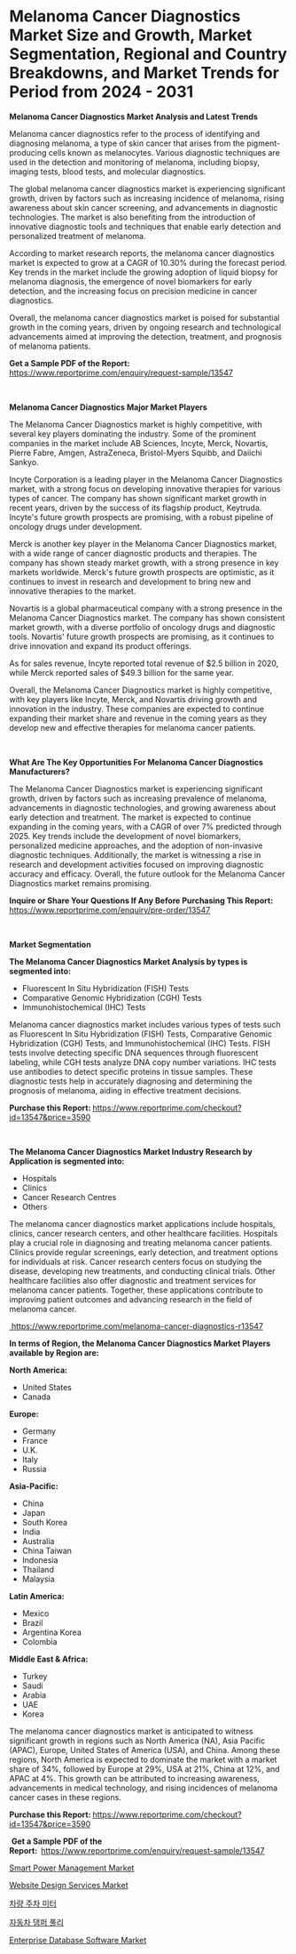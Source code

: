 <p><h1>Melanoma Cancer Diagnostics Market Size and Growth, Market Segmentation, Regional and Country Breakdowns, and Market Trends for Period from 2024 -  2031</h1></p><p><strong>Melanoma Cancer Diagnostics Market Analysis and Latest Trends</strong></p>
<p><p>Melanoma cancer diagnostics refer to the process of identifying and diagnosing melanoma, a type of skin cancer that arises from the pigment-producing cells known as melanocytes. Various diagnostic techniques are used in the detection and monitoring of melanoma, including biopsy, imaging tests, blood tests, and molecular diagnostics.</p><p>The global melanoma cancer diagnostics market is experiencing significant growth, driven by factors such as increasing incidence of melanoma, rising awareness about skin cancer screening, and advancements in diagnostic technologies. The market is also benefiting from the introduction of innovative diagnostic tools and techniques that enable early detection and personalized treatment of melanoma.</p><p>According to market research reports, the melanoma cancer diagnostics market is expected to grow at a CAGR of 10.30% during the forecast period. Key trends in the market include the growing adoption of liquid biopsy for melanoma diagnosis, the emergence of novel biomarkers for early detection, and the increasing focus on precision medicine in cancer diagnostics.</p><p>Overall, the melanoma cancer diagnostics market is poised for substantial growth in the coming years, driven by ongoing research and technological advancements aimed at improving the detection, treatment, and prognosis of melanoma patients.</p></p>
<p><strong>Get a Sample PDF of the Report:&nbsp;</strong> <a href="https://www.reportprime.com/enquiry/request-sample/13547">https://www.reportprime.com/enquiry/request-sample/13547</a></p>
<p>&nbsp;</p>
<p><strong>Melanoma Cancer Diagnostics Major Market Players</strong></p>
<p><p>The Melanoma Cancer Diagnostics market is highly competitive, with several key players dominating the industry. Some of the prominent companies in the market include AB Sciences, Incyte, Merck, Novartis, Pierre Fabre, Amgen, AstraZeneca, Bristol-Myers Squibb, and Daiichi Sankyo.</p><p>Incyte Corporation is a leading player in the Melanoma Cancer Diagnostics market, with a strong focus on developing innovative therapies for various types of cancer. The company has shown significant market growth in recent years, driven by the success of its flagship product, Keytruda. Incyte's future growth prospects are promising, with a robust pipeline of oncology drugs under development.</p><p>Merck is another key player in the Melanoma Cancer Diagnostics market, with a wide range of cancer diagnostic products and therapies. The company has shown steady market growth, with a strong presence in key markets worldwide. Merck's future growth prospects are optimistic, as it continues to invest in research and development to bring new and innovative therapies to the market.</p><p>Novartis is a global pharmaceutical company with a strong presence in the Melanoma Cancer Diagnostics market. The company has shown consistent market growth, with a diverse portfolio of oncology drugs and diagnostic tools. Novartis' future growth prospects are promising, as it continues to drive innovation and expand its product offerings.</p><p>As for sales revenue, Incyte reported total revenue of $2.5 billion in 2020, while Merck reported sales of $49.3 billion for the same year.</p><p>Overall, the Melanoma Cancer Diagnostics market is highly competitive, with key players like Incyte, Merck, and Novartis driving growth and innovation in the industry. These companies are expected to continue expanding their market share and revenue in the coming years as they develop new and effective therapies for melanoma cancer patients.</p></p>
<p>&nbsp;</p>
<p><strong>What Are The Key Opportunities For Melanoma Cancer Diagnostics Manufacturers?</strong></p>
<p><p>The Melanoma Cancer Diagnostics market is experiencing significant growth, driven by factors such as increasing prevalence of melanoma, advancements in diagnostic technologies, and growing awareness about early detection and treatment. The market is expected to continue expanding in the coming years, with a CAGR of over 7% predicted through 2025. Key trends include the development of novel biomarkers, personalized medicine approaches, and the adoption of non-invasive diagnostic techniques. Additionally, the market is witnessing a rise in research and development activities focused on improving diagnostic accuracy and efficacy. Overall, the future outlook for the Melanoma Cancer Diagnostics market remains promising.</p></p>
<p><strong>Inquire or Share Your Questions If Any Before Purchasing This Report:</strong> <a href="https://www.reportprime.com/enquiry/pre-order/13547">https://www.reportprime.com/enquiry/pre-order/13547</a></p>
<p>&nbsp;</p>
<p><strong>Market Segmentation</strong></p>
<p><strong>The Melanoma Cancer Diagnostics Market Analysis by types is segmented into:</strong></p>
<p><ul><li>Fluorescent In Situ Hybridization (FISH) Tests</li><li>Comparative Genomic Hybridization (CGH) Tests</li><li>Immunohistochemical (IHC) Tests</li></ul></p>
<p><p>Melanoma cancer diagnostics market includes various types of tests such as Fluorescent In Situ Hybridization (FISH) Tests, Comparative Genomic Hybridization (CGH) Tests, and Immunohistochemical (IHC) Tests. FISH tests involve detecting specific DNA sequences through fluorescent labeling, while CGH tests analyze DNA copy number variations. IHC tests use antibodies to detect specific proteins in tissue samples. These diagnostic tests help in accurately diagnosing and determining the prognosis of melanoma, aiding in effective treatment decisions.</p></p>
<p><strong>Purchase this Report:&nbsp;</strong><a href="https://www.reportprime.com/checkout?id=13547&price=3590">https://www.reportprime.com/checkout?id=13547&price=3590</a></p>
<p>&nbsp;</p>
<p><strong>The Melanoma Cancer Diagnostics Market Industry Research by Application is segmented into:</strong></p>
<p><ul><li>Hospitals</li><li>Clinics</li><li>Cancer Research Centres</li><li>Others</li></ul></p>
<p><p>The melanoma cancer diagnostics market applications include hospitals, clinics, cancer research centers, and other healthcare facilities. Hospitals play a crucial role in diagnosing and treating melanoma cancer patients. Clinics provide regular screenings, early detection, and treatment options for individuals at risk. Cancer research centers focus on studying the disease, developing new treatments, and conducting clinical trials. Other healthcare facilities also offer diagnostic and treatment services for melanoma cancer patients. Together, these applications contribute to improving patient outcomes and advancing research in the field of melanoma cancer.</p></p>
<p><a href="https://www.reportprime.com/melanoma-cancer-diagnostics-r13547">&nbsp;https://www.reportprime.com/melanoma-cancer-diagnostics-r13547</a></p>
<p><strong>In terms of Region, the Melanoma Cancer Diagnostics Market Players available by Region are:</strong></p>
<p>
    <p> <strong> North America: </strong>
        <ul>
            <li>United States</li>
            <li>Canada</li>
        </ul>
        </p> 
    <p> <strong> Europe: </strong>
        <ul>
            <li>Germany</li>
            <li>France</li>
            <li>U.K.</li>
            <li>Italy</li>
            <li>Russia</li>
        </ul>
        </p> 
    <p> <strong> Asia-Pacific: </strong>
        <ul>
            <li>China</li>
            <li>Japan</li>
            <li>South Korea</li>
            <li>India</li>
            <li>Australia</li>
            <li>China Taiwan</li>
            <li>Indonesia</li>
            <li>Thailand</li>
            <li>Malaysia</li>
        </ul>
        </p> 
    <p> <strong> Latin America: </strong>
        <ul>
            <li>Mexico</li>
            <li>Brazil</li>
            <li>Argentina Korea</li>
            <li>Colombia</li>
        </ul>
        </p> 
    <p> <strong> Middle East & Africa: </strong>
        <ul>
            <li>Turkey</li>
            <li>Saudi</li>
            <li>Arabia</li>
            <li>UAE</li>
            <li>Korea</li>
        </ul>
    </p>
    </p>
<p><p>The melanoma cancer diagnostics market is anticipated to witness significant growth in regions such as North America (NA), Asia Pacific (APAC), Europe, United States of America (USA), and China. Among these regions, North America is expected to dominate the market with a market share of 34%, followed by Europe at 29%, USA at 21%, China at 12%, and APAC at 4%. This growth can be attributed to increasing awareness, advancements in medical technology, and rising incidences of melanoma cancer cases in these regions.</p></p>
<p><strong>Purchase this Report: </strong><a href="https://www.reportprime.com/checkout?id=13547&price=3590">https://www.reportprime.com/checkout?id=13547&price=3590</a></p>
<p>&nbsp;<strong>Get a Sample PDF of the Report:&nbsp;&nbsp;</strong><a href="https://www.reportprime.com/enquiry/request-sample/13547">https://www.reportprime.com/enquiry/request-sample/13547</a></p>
<p><strong></strong></p>
<p><p><a href="https://github.com/gikababa4/Market-Research-Report-List-2/blob/main/smart-power-management-market.md">Smart Power Management Market</a></p><p><a href="https://github.com/AmbushAL/Market-Research-Report-List-1/blob/main/website-design-services-market.md">Website Design Services Market</a></p><p><a href="https://github.com/mdmazharulnwr786/Market-Research-Report-List-2/blob/main/4270862107348.md">차량 주차 미터</a></p><p><a href="https://github.com/berlianaparadilla48/Market-Research-Report-List-2/blob/main/2610155107347.md">자동차 댐퍼 풀리</a></p><p><a href="https://github.com/muhammadasraf467/Market-Research-Report-List-2/blob/main/enterprise-database-software-market.md">Enterprise Database Software Market</a></p></p>